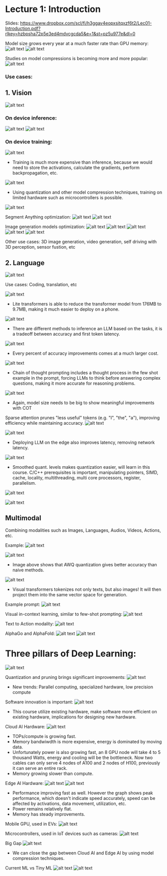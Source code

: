 # Lecture 1: Introduction

Slides: https://www.dropbox.com/scl/fi/h3ggav4eopxsitqxzf6t2/Lec01-Introduction.pdf?rlkey=hzbpsha72p5e3ed4mdvcgcda5&e=1&st=pz5u977e&dl=0

Model size grows every year at a much faster rate than GPU memory:
![alt text](images/image.png)
![alt text](images/image-1.png)

Studies on model compressions is becoming more and more popular:
![alt text](images/image-2.png)

### Use cases:

## 1. Vision

![alt text](images/image-3.png)

### On device inference:

![alt text](images/image-4.png)
![alt text](images/image-5.png)

### On device training:

![alt text](images/image-6.png)

- Training is much more expensive than inference, because we would need to store the activations, calculate the gradients, perform backpropagation, etc.

![alt text](images/image-7.png)

- Using quantization and other model compression techniques, training on limited hardware such as microcontrollers is possible.

![alt text](images/image-8.png)

Segment Anything optimization:
![alt text](images/image-9.png)
![alt text](images/image-10.png)

Image generation models optimization:
![alt text](images/image-11.png)
![alt text](images/image-12.png)
![alt text](images/image-13.png)
![alt text](images/image-14.png)
![alt text](images/image-15.png)

Other use cases: 3D image generation, video generation, self driving with 3D perception, sensor fustion, etc

## 2. Language

![alt text](images/image-16.png)

Use cases: Coding, translation, etc

![alt text](images/image-18.png)

- Lite transformers is able to reduce the transformer model from 176MB to 9.7MB, making it much easier to deploy on a phone.

![alt text](images/image-19.png)

- There are different methods to inference an LLM based on the tasks, it is a tradeoff between accuracy and first token latency.

![alt text](images/image-20.png)

- Every percent of accuracy improvements comes at a much larger cost.

![alt text](images/image-21.png)

- Chain of thought prompting includes a thought process in the few shot example in the prompt, forcing LLMs to think before answering complex questions, making it more accurate for reasoning problems.

![alt text](images/image-22.png)

- Again, model size needs to be big to show meaningful improvements with COT

Sparse attention prunes "less useful" tokens (e.g. "I", "the", "a"), improving efficiency while maintaining accuracy.
![alt text](images/image-24.png)

![alt text](images/image-25.png)

- Deploying LLM on the edge also improves latency, removing network latency.

![alt text](images/image-26.png)

- Smoothed quant. levels makes quantization easier, will learn in this course. C/C++ prerequisites is important, manipulating pointers, SIMD, cache, locality, multithreading, multi core processors, register, parallelism.

![alt text](images/image-27.png)

![alt text](images/image-28.png)

## Multimodal

Combining modalities such as Images, Languages, Audios, Videos, Actions, etc.

Example:
![alt text](images/image-29.png)

![alt text](images/image-30.png)

- Image above shows that AWQ quantization gives better accuracy than naive methods.

![alt text](images/image-31.png)

- Visual transformers tokenizes not only texts, but also images! It will then project them into the same vector space for generation.

Example prompt:
![alt text](images/image-32.png)

Visual in-context learning, similar to few-shot prompting:
![alt text](images/image-33.png)

Text to Action modality:
![alt text](images/image-34.png)

AlphaGo and AlphaFold:
![alt text](images/image-35.png)
![alt text](images/image-36.png)

# Three pillars of Deep Learning:

![alt text](images/image-37.png)

Quantization and pruning brings significant improvements:
![alt text](images/image-38.png)

- New trends: Parallel computing, specialized hardware, low precision compute

Software innovation is important:
![alt text](images/image-39.png)

- This course utilize existing hardware, make software more efficient on existing hardware, implications for designing new hardware.

Cloud AI Hardware:
![alt text](images/image-40.png)

- TOPs/compute is growing fast.
- Memory bandwiwdth is more expensive, energy is dominated by moving data.
- Unfortunately power is also growing fast, an 8 GPU node will take 4 to 5 thousand Watts, energy and cooling will be the bottleneck. Now two cables can only serve 4 nodes of A100 and 2 nodes of H100, previously it can serve an entire rack.
- Memory growing slower than compute.

Edge AI Hardware:
![alt text](images/image-41.png)
![alt text](images/image-42.png)

- Performance improving fast as well. However the graph shows peak performance, which doesn't indicate speed accurately, speed can be affected by activations, data movement, utilization, etc.
- Power remains relatively flat.
- Memory has steady improvements.

Mobile GPU, used in EVs:
![alt text](images/image-43.png)

Microcontrollers, used in IoT devices such as cameras:
![alt text](images/image-44.png)

Big Gap
![alt text](images/image-45.png)

- We can close the gap between Cloud AI and Edge AI by using model compression techniques.

Current ML vs Tiny ML
![alt text](images/image-46.png)
![alt text](images/image-47.png)
